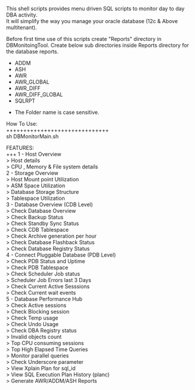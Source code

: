 This shell scripts provides menu driven SQL scripts to monitor day to day DBA activity.                               
It will simplify the way you manage your oracle database (12c & Above multitenant).  
                                                                       
Before first time use of this scripts create "Reports" directory in DBMonitoingTool. Create below sub directories inside Reports directory for the database reports. 
   - ADDM
   - ASH
   - AWR
   - AWR_GLOBAL
   - AWR_DIFF
   - AWR_DIFF_GLOBAL
   - SQLRPT
 + The Folder name is case sensitive. 
   
 How To Use:                                                             
 ++++++++++++++++++++++++++++++  
 sh DBMonitorMain.sh                                                  
                                                                         
 FEATURES:   
 +++
   1 - Host Overview                                                      
		> Host details                                                    
		> CPU , Memory & File system  details	
   2 - Storage Overview                                                   
		> Host Mount point Utilization                                    
		> ASM Space Utilization                                           
		> Database Storage Structure                                      
		> Tablespace Utilization                                          
   3 - Database Overview (CDB Level)                                      
		> Check Database Overview                                         
		> Check Backup Status                                             
		> Check Standby Sync Status                                       
		> Check CDB Tablespace                                            
		> Check Archive generation per hour                               
		> Check Database Flashback Status                                 
		> Check Database Registry Status			                      
   4 - Connect Pluggable Database (PDB Level)                             
		> Check PDB Status and Uptime                                     
		> Check PDB Tablespace                                            
		> Check Scheduler Job  status                                     
		> Scheduler Job Errors last 3 Days                                
		> Check Current Active Sesssions                                  
		> Check Current wait events                                       
   5 - Database Performance Hub                                           
		> Check Active sessions                                           
		> Check Blocking session                                          
		> Check Temp usage                                                
		> Check Undo Usage                                                
		> Check DBA Registry status                                       
		> Invalid objects count                                           
		> Top CPU consuming sessions                                      
		> Top High Elapsed Time Queries                                   
		> Monitor parallel queries                                        
		> Check Underscore parameter                                      
		> View Xplain Plan for sql_id                                     
		> View SQL Execution Plan History (planc)                         
		> Generate AWR/ADDM/ASH Reports    
